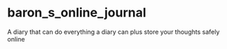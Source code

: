 # baron_s_online_journal
A diary that can do everything a diary can plus store your thoughts safely online
